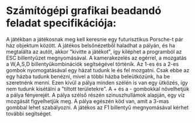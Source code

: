 # Számítógépi grafikai beadandó feladat specifikációja:

A játékban a játékosnak meg kell keresnie egy futurisztikus Porsche-t pár ház objektum között. A játékos belsőnézetből haladhat a pályán, és ha megtalálta az autót, akkor "kivitte a játékot", így kiléphet a programból az ESC billentyűzet megnyomásával.
A kamerakezelés az egérrel, a mozgatás a W,A,S,D billentyűkombinációk segítségével történik.
Az 1-es és a 2-es gombok nyomogatásával egy házat tudunk le és fel mozgatni. Csak ebbe az egy házba tudunk benézni, mivel a többi házba beleütközünk, ha be szeretnénk menni. Ezen kívül a pálya minden szélén is van egy ütközés, így nem tudunk kisétálni a "tiltott területekre".
A + és a - gombokkal növelhetjük a pálya fényerejét. A pálya szélső részén szinuszhullámok alapján, egy víz mozgását figyelhetjük meg. A pálya egészén köd van, amit a 3-mas gombbal lehet szabályozni.
A játékos az F1 billentyű megnyomásával kérhet további segítséget.
